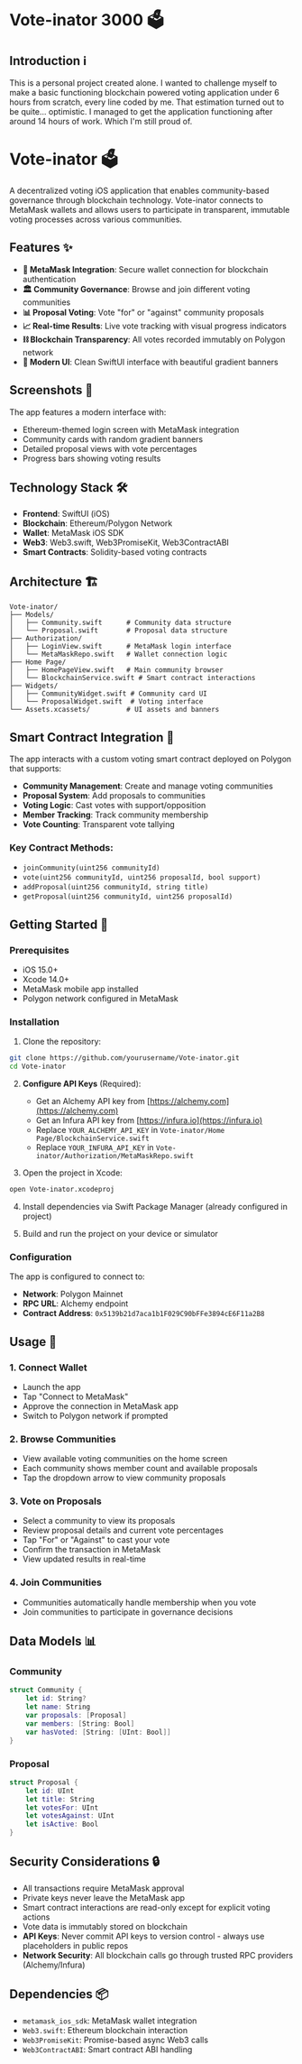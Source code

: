 # Vote-inator 3000 🗳️

## Introduction ℹ️

This is a personal project created alone. I wanted to challenge myself to make a basic functioning blockchain powered voting application under 6 hours from scratch, every line coded by me. That estimation turned out to be quite... optimistic. I managed to get the application functioning after around 14 hours of work. Which I'm still proud of.

# Vote-inator 🗳️

A decentralized voting iOS application that enables community-based governance through blockchain technology. Vote-inator connects to MetaMask wallets and allows users to participate in transparent, immutable voting processes across various communities.

## Features ✨

- **🔐 MetaMask Integration**: Secure wallet connection for blockchain authentication
- **🏛️ Community Governance**: Browse and join different voting communities
- **📊 Proposal Voting**: Vote "for" or "against" community proposals
- **📈 Real-time Results**: Live vote tracking with visual progress indicators
- **⛓️ Blockchain Transparency**: All votes recorded immutably on Polygon network
- **🎨 Modern UI**: Clean SwiftUI interface with beautiful gradient banners

## Screenshots 📱

The app features a modern interface with:
- Ethereum-themed login screen with MetaMask integration
- Community cards with random gradient banners
- Detailed proposal views with vote percentages  
- Progress bars showing voting results

## Technology Stack 🛠️

- **Frontend**: SwiftUI (iOS)
- **Blockchain**: Ethereum/Polygon Network
- **Wallet**: MetaMask iOS SDK
- **Web3**: Web3.swift, Web3PromiseKit, Web3ContractABI
- **Smart Contracts**: Solidity-based voting contracts

## Architecture 🏗️

```
Vote-inator/
├── Models/
│   ├── Community.swift      # Community data structure
│   └── Proposal.swift       # Proposal data structure
├── Authorization/
│   ├── LoginView.swift      # MetaMask login interface
│   └── MetaMaskRepo.swift   # Wallet connection logic
├── Home Page/
│   ├── HomePageView.swift   # Main community browser
│   └── BlockchainService.swift # Smart contract interactions
├── Widgets/
│   ├── CommunityWidget.swift # Community card UI
│   └── ProposalWidget.swift  # Voting interface
└── Assets.xcassets/         # UI assets and banners
```

## Smart Contract Integration 📜

The app interacts with a custom voting smart contract deployed on Polygon that supports:

- **Community Management**: Create and manage voting communities
- **Proposal System**: Add proposals to communities
- **Voting Logic**: Cast votes with support/opposition
- **Member Tracking**: Track community membership
- **Vote Counting**: Transparent vote tallying

### Key Contract Methods:
- `joinCommunity(uint256 communityId)`
- `vote(uint256 communityId, uint256 proposalId, bool support)`
- `addProposal(uint256 communityId, string title)`
- `getProposal(uint256 communityId, uint256 proposalId)`

## Getting Started 🚀

### Prerequisites

- iOS 15.0+
- Xcode 14.0+
- MetaMask mobile app installed
- Polygon network configured in MetaMask

### Installation

1. Clone the repository:
```bash
git clone https://github.com/yourusername/Vote-inator.git
cd Vote-inator
```

2. **Configure API Keys** (Required):
   - Get an Alchemy API key from [https://alchemy.com](https://alchemy.com)
   - Get an Infura API key from [https://infura.io](https://infura.io)
   - Replace `YOUR_ALCHEMY_API_KEY` in `Vote-inator/Home Page/BlockchainService.swift`
   - Replace `YOUR_INFURA_API_KEY` in `Vote-inator/Authorization/MetaMaskRepo.swift`

3. Open the project in Xcode:
```bash
open Vote-inator.xcodeproj
```

4. Install dependencies via Swift Package Manager (already configured in project)

5. Build and run the project on your device or simulator

### Configuration

The app is configured to connect to:
- **Network**: Polygon Mainnet
- **RPC URL**: Alchemy endpoint
- **Contract Address**: `0x5139b21d7aca1b1F029C90bFFe3894cE6F11a2B8`

## Usage 📖

### 1. Connect Wallet
- Launch the app
- Tap "Connect to MetaMask" 
- Approve the connection in MetaMask app
- Switch to Polygon network if prompted

### 2. Browse Communities  
- View available voting communities on the home screen
- Each community shows member count and available proposals
- Tap the dropdown arrow to view community proposals

### 3. Vote on Proposals
- Select a community to view its proposals
- Review proposal details and current vote percentages
- Tap "For" or "Against" to cast your vote
- Confirm the transaction in MetaMask
- View updated results in real-time

### 4. Join Communities
- Communities automatically handle membership when you vote
- Join communities to participate in governance decisions

## Data Models 📊

### Community
```swift
struct Community {
    let id: String?
    let name: String
    var proposals: [Proposal]
    var members: [String: Bool]
    var hasVoted: [String: [UInt: Bool]]
}
```

### Proposal  
```swift
struct Proposal {
    let id: UInt
    let title: String
    let votesFor: UInt
    let votesAgainst: UInt
    let isActive: Bool
}
```

## Security Considerations 🔒

- All transactions require MetaMask approval
- Private keys never leave the MetaMask app
- Smart contract interactions are read-only except for explicit voting actions
- Vote data is immutably stored on blockchain
- **API Keys**: Never commit API keys to version control - always use placeholders in public repos
- **Network Security**: All blockchain calls go through trusted RPC providers (Alchemy/Infura)

## Dependencies 📦

- `metamask_ios_sdk`: MetaMask wallet integration
- `Web3.swift`: Ethereum blockchain interaction
- `Web3PromiseKit`: Promise-based async Web3 calls  
- `Web3ContractABI`: Smart contract ABI handling
